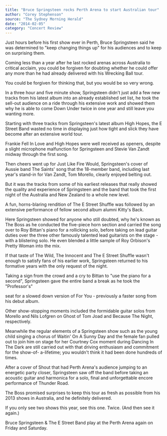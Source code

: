 ```yaml
---
title: "Bruce Springsteen rocks Perth Arena to start Australian tour"
author: "Corey Stephenson"
source: "The Sydney Morning Herald"
date: "2014-02-05"
category: "Concert Review"
---
```


Just hours before his first show ever in Perth, Bruce Springsteen said he was determined to "keep changing things up" for his audiences and to keep on surprising them.

Coming less than a year after he last rocked arenas across Australia to critical acclaim, you could be forgiven for doubting whether he could offer any more than he had already delivered with his Wrecking Ball tour.

You could be forgiven for thinking that, but you would be so very wrong.

In a three hour and five minute show, Springsteen didn't just add a few new tracks from his latest album into an already established set list, he took the sell-out audience on a ride through his extensive work and showed them why he is able to come Down Under twice in one year and still leave you wanting more.

Starting with three tracks from Springsteen's latest album High Hopes, the E Street Band wasted no time in displaying just how tight and slick they have become after an extensive world tour.

Frankie Fell In Love and High Hopes were well received as openers, despite a slight microphone malfunction for Springsteen and Stevie Van Zandt midway through the first song.

Then cheers went up for Just Like Fire Would, Springsteen's cover of Aussie band The Saints' song that the 18-member band, including last year's stand-in for Van Zandt, Tom Morello, clearly enjoyed belting out.

But it was the tracks from some of his earliest releases that really showed the quality and experience of Springsteen and the band that took the first night of the Australia and New Zealand to a whole new level.

A fun, horns-blaring rendition of The E Street Shuffle was followed by an extensive performance of fellow second album alumni Kitty's Back.

Here Springsteen showed for anyone who still doubted, why he's known as The Boss as he conducted the five-piece horn section and carried the song over to Roy Bittan's piano for a rollicking solo, before taking on lead guitar duties over the three other famously talented lead guitarists on the stage - with a blistering solo. He even blended a little sample of Roy Orbison's Pretty Woman into the mix.

If that taste of The Wild, The Innocent and The E Street Shuffle wasn't enough to satisfy fans of his earlier work, Springsteen returned to his formative years with the only request of the night.

Taking a sign from the crowd and a cry to Bittan to "use the piano for a second", Springsteen gave the entire band a break as he took the "Professor's"

seat for a slowed down version of For You - previously a faster song from his debut album.

Other show-stopping moments included the formidable guitar solos from Morello and Nils Lofgren on Ghost of Tom Joad and Because The Night, respectively.

Meanwhile the regular elements of a Springsteen show such as the young child singing a chorus of Waitin' On A Sunny Day and the female fan pulled out to join him on stage for her Courtney Cox moment during Dancing In The Dark are still carried out with that driving enthusiasm and commitment for the show-of- a-lifetime; you wouldn't think it had been done hundreds of times.

After a cover of Shout that had Perth Arena's audience jumping to an energetic party closer, Springsteen saw off the band before taking an acoustic guitar and harmonica for a solo, final and unforgettable encore performance of Thunder Road.

The Boss promised surprises to keep this tour as fresh as possible from his 2013 shows in Australia, and he definitely delivered.

If you only see two shows this year, see this one. Twice. (And then see it again.)

Bruce Springsteen & The E Street Band play at the Perth Arena again on Friday and Saturday.

